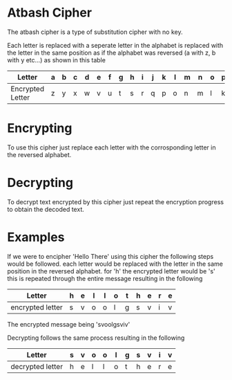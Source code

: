 # Atbash Cipher

The atbash cipher is a type of substitution cipher with no key. 

Each letter is replaced with a seperate letter in the alphabet is replaced with the letter in the same position as if the alphabet was reversed (a with z, b with y etc...) as shown in this table

|Letter|a|b|c|d|e|f|g|h|i|j|k|l|m|n|o|p|q|r|s|t|u|v|w|x|y|z|
|------|-|-|-|-|-|-|-|-|-|-|-|-|-|-|-|-|-|-|-|-|-|-|-|-|-|-|
|Encrypted Letter|z|y|x|w|v|u|t|s|r|q|p|o|n|m|l|k|j|i|h|g|f|e|d|c|b|a|


# Encrypting

To use this cipher just replace each letter with the corrosponding letter in the reversed alphabet.

# Decrypting

To decrypt text encrypted by this cipher just repeat the encryption progress to obtain the decoded text. 

# Examples

If we were to encipher 'Hello There' using this cipher the following steps would be followed. each letter would be replaced with the letter in the same position in the reversed alphabet. for 'h' the encrypted letter would be 's' this is repeated through the entire message resulting in the following 

|Letter|h|e|l|l|o|t|h|e|r|e|
|------|-|-|-|-|-|-|-|-|-|-|
|encrypted letter|s|v|o|o|l|g|s|v|i|v|

The encrypted message being 'svoolgsviv'

Decrypting follows the same process resulting in the following

|Letter|s|v|o|o|l|g|s|v|i|v|
|------|-|-|-|-|-|-|-|-|-|-|
|decrypted letter|h|e|l|l|o|t|h|e|r|e|